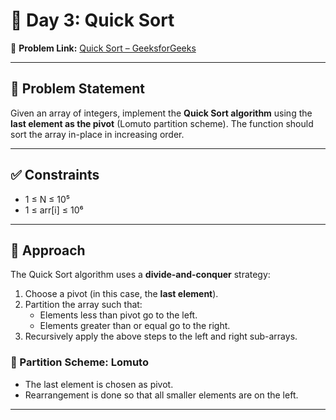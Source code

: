 # 🚀 Day 3: Quick Sort

🔗 **Problem Link:** [Quick Sort – GeeksforGeeks](https://www.geeksforgeeks.org/problems/quick-sort/1)

---

## 📌 Problem Statement

Given an array of integers, implement the **Quick Sort algorithm** using the **last element as the pivot** (Lomuto partition scheme). The function should sort the array in-place in increasing order.

---

## ✅ Constraints

- 1 ≤ N ≤ 10⁵  
- 1 ≤ arr[i] ≤ 10⁶

---

## 🧠 Approach

The Quick Sort algorithm uses a **divide-and-conquer** strategy:
1. Choose a pivot (in this case, the **last element**).
2. Partition the array such that:
   - Elements less than pivot go to the left.
   - Elements greater than or equal go to the right.
3. Recursively apply the above steps to the left and right sub-arrays.

### 🔹 Partition Scheme: Lomuto
- The last element is chosen as pivot.
- Rearrangement is done so that all smaller elements are on the left.

---
